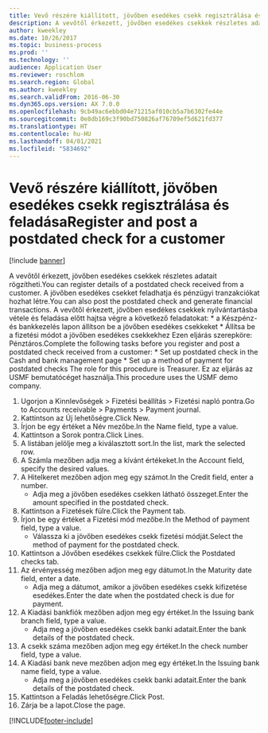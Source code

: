```yaml
---
title: Vevő részére kiállított, jövőben esedékes csekk regisztrálása és feladása
description: A vevőtől érkezett, jövőben esedékes csekkek részletes adatait rögzítheti.
author: kweekley
ms.date: 10/26/2017
ms.topic: business-process
ms.prod: ''
ms.technology: ''
audience: Application User
ms.reviewer: roschlom
ms.search.region: Global
ms.author: kweekley
ms.search.validFrom: 2016-06-30
ms.dyn365.ops.version: AX 7.0.0
ms.openlocfilehash: 9cb49ac6ebbd04e71215af010cb5a7b6302fe44e
ms.sourcegitcommit: 0e8db169c3f90bd750826af76709ef5d621fd377
ms.translationtype: HT
ms.contentlocale: hu-HU
ms.lasthandoff: 04/01/2021
ms.locfileid: "5834692"
---
```

# <a name="register-and-post-a-postdated-check-for-a-customer"></a><span data-ttu-id="2bed0-103">Vevő részére kiállított, jövőben esedékes csekk regisztrálása és feladása</span><span class="sxs-lookup"><span data-stu-id="2bed0-103">Register and post a postdated check for a customer</span></span>

[!include [banner](../../includes/banner.md)]

<span data-ttu-id="2bed0-104">A vevőtől érkezett, jövőben esedékes csekkek részletes adatait rögzítheti.</span><span class="sxs-lookup"><span data-stu-id="2bed0-104">You can register details of a postdated check received from a customer.</span></span> <span data-ttu-id="2bed0-105">A jövőben esedékes csekket feladhatja és pénzügyi tranzakciókat hozhat létre.</span><span class="sxs-lookup"><span data-stu-id="2bed0-105">You can also post the postdated check and generate financial transactions.</span></span>   <span data-ttu-id="2bed0-106">A vevőtől érkezett, jövőben esedékes csekkek nyilvántartásba vétele és feladása előtt hajtsa végre a következő feladatokat: \* a Készpénz- és bankkezelés lapon állítson be a jövőben esedékes csekkeket \* Állítsa be a fizetési módot a jövőben esedékes csekkekhez Ezen eljárás szerepköre: Pénztáros.</span><span class="sxs-lookup"><span data-stu-id="2bed0-106">Complete the following tasks before you register and post a postdated check received from a customer:   \* Set up postdated check in the Cash and bank management page \* Set up a method of payment for postdated checks   The role for this procedure is Treasurer.</span></span> <span data-ttu-id="2bed0-107">Ez az eljárás az USMF bemutatócéget használja.</span><span class="sxs-lookup"><span data-stu-id="2bed0-107">This procedure uses the USMF demo company.</span></span>

1. <span data-ttu-id="2bed0-108">Ugorjon a Kinnlevőségek > Fizetési beállítás > Fizetési napló pontra.</span><span class="sxs-lookup"><span data-stu-id="2bed0-108">Go to Accounts receivable > Payments > Payment journal.</span></span>
2. <span data-ttu-id="2bed0-109">Kattintson az Új lehetőségre.</span><span class="sxs-lookup"><span data-stu-id="2bed0-109">Click New.</span></span>
3. <span data-ttu-id="2bed0-110">Írjon be egy értéket a Név mezőbe.</span><span class="sxs-lookup"><span data-stu-id="2bed0-110">In the Name field, type a value.</span></span>
4. <span data-ttu-id="2bed0-111">Kattintson a Sorok pontra.</span><span class="sxs-lookup"><span data-stu-id="2bed0-111">Click Lines.</span></span>
5. <span data-ttu-id="2bed0-112">A listában jelölje meg a kiválasztott sort.</span><span class="sxs-lookup"><span data-stu-id="2bed0-112">In the list, mark the selected row.</span></span>
6. <span data-ttu-id="2bed0-113">A Számla mezőben adja meg a kívánt értékeket.</span><span class="sxs-lookup"><span data-stu-id="2bed0-113">In the Account field, specify the desired values.</span></span>
7. <span data-ttu-id="2bed0-114">A Hitelkeret mezőben adjon meg egy számot.</span><span class="sxs-lookup"><span data-stu-id="2bed0-114">In the Credit field, enter a number.</span></span>
    * <span data-ttu-id="2bed0-115">Adja meg a jövőben esedékes csekken látható összeget.</span><span class="sxs-lookup"><span data-stu-id="2bed0-115">Enter the amount specified in the postdated check.</span></span>  
8. <span data-ttu-id="2bed0-116">Kattintson a Fizetések fülre.</span><span class="sxs-lookup"><span data-stu-id="2bed0-116">Click the Payment tab.</span></span>
9. <span data-ttu-id="2bed0-117">Írjon be egy értéket a Fizetési mód mezőbe.</span><span class="sxs-lookup"><span data-stu-id="2bed0-117">In the Method of payment field, type a value.</span></span>
    * <span data-ttu-id="2bed0-118">Válassza ki a jövőben esedékes csekk fizetési módját.</span><span class="sxs-lookup"><span data-stu-id="2bed0-118">Select the method of payment for the postdated check.</span></span>  
10. <span data-ttu-id="2bed0-119">Kattintson a Jövőben esedékes csekkek fülre.</span><span class="sxs-lookup"><span data-stu-id="2bed0-119">Click the Postdated checks tab.</span></span>
11. <span data-ttu-id="2bed0-120">Az érvényesség mezőben adjon meg egy dátumot.</span><span class="sxs-lookup"><span data-stu-id="2bed0-120">In the Maturity date field, enter a date.</span></span>
    * <span data-ttu-id="2bed0-121">Adja meg a dátumot, amikor a jövőben esedékes csekk kifizetése esedékes.</span><span class="sxs-lookup"><span data-stu-id="2bed0-121">Enter the date when the postdated check is due for payment.</span></span>  
12. <span data-ttu-id="2bed0-122">A Kiadási bankfiók mezőben adjon meg egy értéket.</span><span class="sxs-lookup"><span data-stu-id="2bed0-122">In the Issuing bank branch field, type a value.</span></span>
    * <span data-ttu-id="2bed0-123">Adja meg a jövőben esedékes csekk banki adatait.</span><span class="sxs-lookup"><span data-stu-id="2bed0-123">Enter the bank details of the postdated check.</span></span>  
13. <span data-ttu-id="2bed0-124">A csekk száma mezőben adjon meg egy értéket.</span><span class="sxs-lookup"><span data-stu-id="2bed0-124">In the check number field, type a value.</span></span>
14. <span data-ttu-id="2bed0-125">A Kiadási bank neve mezőben adjon meg egy értéket.</span><span class="sxs-lookup"><span data-stu-id="2bed0-125">In the Issuing bank name field, type a value.</span></span>
    * <span data-ttu-id="2bed0-126">Adja meg a jövőben esedékes csekk banki adatait.</span><span class="sxs-lookup"><span data-stu-id="2bed0-126">Enter the bank details of the postdated check.</span></span>  
15. <span data-ttu-id="2bed0-127">Kattintson a Feladás lehetőségre.</span><span class="sxs-lookup"><span data-stu-id="2bed0-127">Click Post.</span></span>
16. <span data-ttu-id="2bed0-128">Zárja be a lapot.</span><span class="sxs-lookup"><span data-stu-id="2bed0-128">Close the page.</span></span>



[!INCLUDE[footer-include](../../../includes/footer-banner.md)]